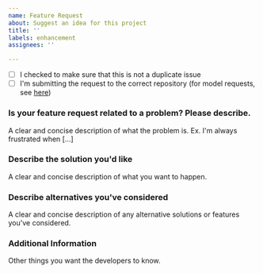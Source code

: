 ```yaml
---
name: Feature Request
about: Suggest an idea for this project
title: ''
labels: enhancement
assignees: ''

---
```


- [ ] I checked to make sure that this is not a duplicate issue
- [ ] I'm submitting the request to the correct repository (for model requests, see [here](https://github.com/shibing624/companyparser))

### Is your feature request related to a problem? Please describe.
A clear and concise description of what the problem is. Ex. I'm always frustrated when [...]

### Describe the solution you'd like
A clear and concise description of what you want to happen.

### Describe alternatives you've considered
A clear and concise description of any alternative solutions or features you've considered.

### Additional Information
Other things you want the developers to know.
